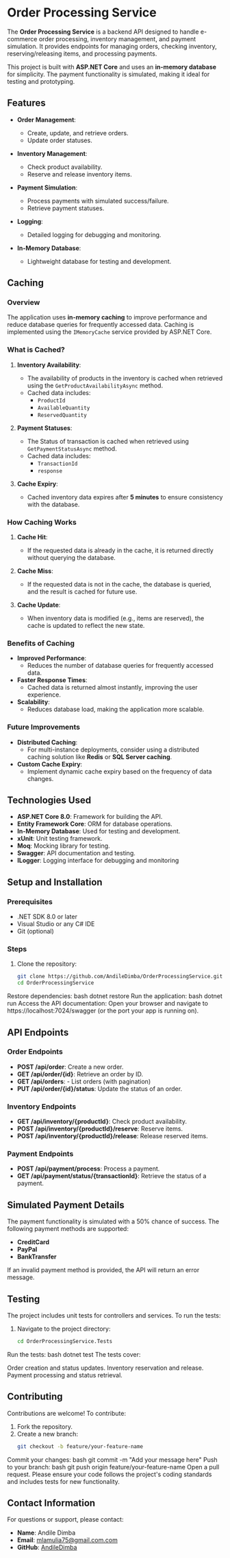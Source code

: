 # Order Processing Service

The **Order Processing Service** is a backend API designed to handle e-commerce order processing, inventory management, and payment simulation. It provides endpoints for managing orders, checking inventory, reserving/releasing items, and processing payments.

This project is built with **ASP.NET Core** and uses an **in-memory database** for simplicity. The payment functionality is simulated, making it ideal for testing and prototyping.

## Features

- **Order Management**:
  - Create, update, and retrieve orders.
  - Update order statuses.

- **Inventory Management**:
  - Check product availability.
  - Reserve and release inventory items.

- **Payment Simulation**:
  - Process payments with simulated success/failure.
  - Retrieve payment statuses.

- **Logging**:
  - Detailed logging for debugging and monitoring.

- **In-Memory Database**:
  - Lightweight database for testing and development.
 
 ## Caching

### Overview
The application uses **in-memory caching** to improve performance and reduce database queries for frequently accessed data. Caching is implemented using the `IMemoryCache` service provided by ASP.NET Core.

### What is Cached?
1. **Inventory Availability**:
   - The availability of products in the inventory is cached when retrieved using the `GetProductAvailabilityAsync` method.
   - Cached data includes:
     - `ProductId`
     - `AvailableQuantity`
     - `ReservedQuantity`
  
3. **Payment Statuses**:
   - The Status of transaction is cached when retrieved using `GetPaymentStatusAsync` method.
   - Cached data includes:
      - `TransactionId`
      - `response`

2. **Cache Expiry**:
   - Cached inventory data expires after **5 minutes** to ensure consistency with the database.
  
     
### How Caching Works
1. **Cache Hit**:
   - If the requested data is already in the cache, it is returned directly without querying the database.

2. **Cache Miss**:
   - If the requested data is not in the cache, the database is queried, and the result is cached for future use.

3. **Cache Update**:
   - When inventory data is modified (e.g., items are reserved), the cache is updated to reflect the new state.

### Benefits of Caching
- **Improved Performance**:
  - Reduces the number of database queries for frequently accessed data.
- **Faster Response Times**:
  - Cached data is returned almost instantly, improving the user experience.
- **Scalability**:
  - Reduces database load, making the application more scalable.

### Future Improvements
- **Distributed Caching**:
  - For multi-instance deployments, consider using a distributed caching solution like **Redis** or **SQL Server caching**.
- **Custom Cache Expiry**:
  - Implement dynamic cache expiry based on the frequency of data changes.

## Technologies Used

- **ASP.NET Core 8.0**: Framework for building the API.
- **Entity Framework Core**: ORM for database operations.
- **In-Memory Database**: Used for testing and development.
- **xUnit**: Unit testing framework.
- **Moq**: Mocking library for testing.
- **Swagger**: API documentation and testing.
- **ILogger**: Logging interface for debugging and monitoring

## Setup and Installation

### Prerequisites
- .NET SDK 8.0 or later
- Visual Studio or any C# IDE
- Git (optional)

### Steps
1. Clone the repository:
   ```bash
   git clone https://github.com/AndileDimba/OrderProcessingService.git
   cd OrderProcessingService
Restore dependencies:
bash
dotnet restore
Run the application:
bash
dotnet run
Access the API documentation:
Open your browser and navigate to https://localhost:7024/swagger (or the port your app is running on).

## API Endpoints

### **Order Endpoints**
- **POST /api/order**: Create a new order.
- **GET /api/order/{id}**: Retrieve an order by ID.
- **GET /api/orders**: - List orders (with pagination)
- **PUT /api/order/{id}/status**: Update the status of an order.

### **Inventory Endpoints**
- **GET /api/inventory/{productId}**: Check product availability.
- **POST /api/inventory/{productId}/reserve**: Reserve items.
- **POST /api/inventory/{productId}/release**: Release reserved items.

### **Payment Endpoints**
- **POST /api/payment/process**: Process a payment.
- **GET /api/payment/status/{transactionId}**: Retrieve the status of a payment.

## Simulated Payment Details

The payment functionality is simulated with a 50% chance of success. The following payment methods are supported:

- **CreditCard**
- **PayPal**
- **BankTransfer**

If an invalid payment method is provided, the API will return an error message.

## Testing

The project includes unit tests for controllers and services. To run the tests:

1. Navigate to the project directory:
   ```bash
   cd OrderProcessingService.Tests
Run the tests:
bash
dotnet test
The tests cover:

Order creation and status updates.
Inventory reservation and release.
Payment processing and status retrieval.

## Contributing

Contributions are welcome! To contribute:

1. Fork the repository.
2. Create a new branch:
   ```bash
   git checkout -b feature/your-feature-name
Commit your changes:
bash
git commit -m "Add your message here"
Push to your branch:
bash
git push origin feature/your-feature-name
Open a pull request.
Please ensure your code follows the project's coding standards and includes tests for new functionality.

## Contact Information

For questions or support, please contact:

- **Name**: Andile Dimba
- **Email**: mlamulia75@gmail.com.com
- **GitHub**: [AndileDimba](https://github.com/AndileDimba)
